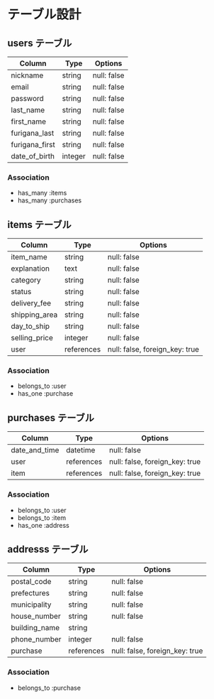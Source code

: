 # テーブル設計

## users テーブル

| Column         | Type        | Options      |
|----------------|-------------|--------------|
| nickname       | string      | null: false  |
| email          | string      | null: false  |
| password       | string      | null: false  |
| last_name      | string      | null: false  |
| first_name     | string      | null: false  |
| furigana_last  | string      | null: false  |
| furigana_first | string      | null: false  |
| date_of_birth  | integer     | null: false  |



### Association

- has_many :items
- has_many :purchases



## items テーブル

| Column        | Type        | Options                        |
|---------------|-------------|--------------------------------|
| item_name     | string      | null: false                    |
| explanation   | text        | null: false                    |
| category      | string      | null: false                    |
| status        | string      | null: false                    |
| delivery_fee  | string      | null: false                    |
| shipping_area | string      | null: false                    |
| day_to_ship   | string      | null: false                    |
| selling_price | integer     | null: false                    |
| user          | references  | null: false, foreign_key: true |



### Association

- belongs_to :user
- has_one :purchase



## purchases テーブル

| Column         | Type        | Options                        |
|----------------|-------------|--------------------------------|
| date_and_time  | datetime    | null: false                    |
| user           | references  | null: false, foreign_key: true |
| item           | references  | null: false, foreign_key: true |



### Association

- belongs_to :user
- belongs_to :item
- has_one :address



## addresss テーブル

| Column          | Type        | Options                         |
|-----------------|-------------|---------------------------------|
| postal_code     | string      | null: false                     |
| prefectures     | string      | null: false                     |
| municipality    | string      | null: false                     |
| house_number    | string      | null: false                     |
| building_name   | string      |                                 |
| phone_number    | integer     | null: false                     |
| purchase        | references  | null: false, foreign_key: true  |



### Association

- belongs_to :purchase